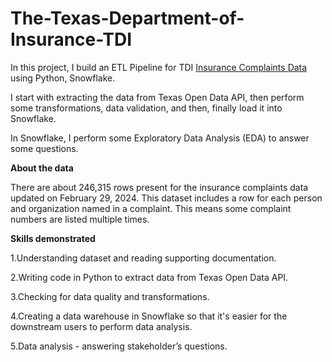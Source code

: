 # The-Texas-Department-of-Insurance-TDI
In this project, I build an ETL Pipeline for TDI [Insurance Complaints Data](https://data.texas.gov/dataset/Insurance-complaints-All-data/ubdr-4uff/about_data) using Python, Snowflake.

I start with extracting the data from Texas Open Data API, then perform some transformations, data validation, and then, finally load it into Snowflake.

In Snowflake, I perform some Exploratory Data Analysis (EDA) to answer some questions.

**About the data**

There are about 246,315 rows present for the insurance complaints data updated on February 29, 2024. This dataset includes a row for each person and organization named in a complaint. This means some complaint numbers are listed multiple times.

**Skills demonstrated**

1.Understanding dataset and reading supporting documentation.

2.Writing code in Python to extract data from Texas Open Data API.

3.Checking for data quality and transformations.

4.Creating a data warehouse in Snowflake so that it's easier for the downstream users to perform data analysis.

5.Data analysis - answering stakeholder’s questions.
